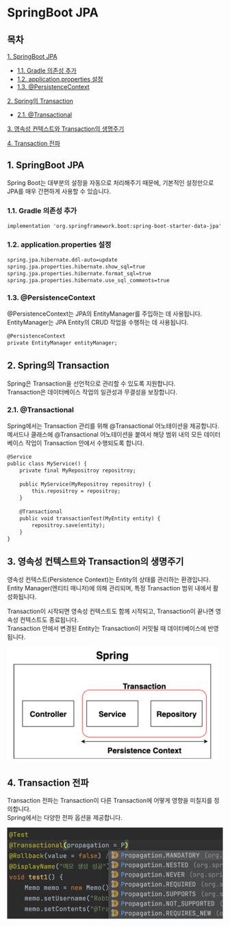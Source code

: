# SpringBoot JPA

## 목차

[1. SpringBoot JPA](#1-springboot-jpa)
- [1.1. Gradle 의존성 추가](#11-gradle-의존성-추가)
- [1.2. application.properties 설정](#12-applicationproperties-설정)
- [1.3. @PersistenceContext](#13-persistencecontext)

[2. Spring의 Transaction](#2-spring의-transaction)
- [2.1. @Transactional](#21-transactional)

[3. 영속성 컨텍스트와 Transaction의 생명주기](#3-영속성-컨텍스트와-transaction의-생명주기)

[4. Transaction 전파](#4-transaction-전파)

## 1. SpringBoot JPA

Spring Boot는 대부분의 설정을 자동으로 처리해주기 때문에, 기본적인 설정만으로 JPA를 매우 간편하게 사용할 수 있습니다.

### 1.1. Gradle 의존성 추가

```
implementation 'org.springframework.boot:spring-boot-starter-data-jpa'
```

### 1.2. application.properties 설정

```
spring.jpa.hibernate.ddl-auto=update
spring.jpa.properties.hibernate.show_sql=true
spring.jpa.properties.hibernate.format_sql=true
spring.jpa.properties.hibernate.use_sql_comments=true
```

### 1.3. @PersistenceContext

@PersistenceContext는 JPA의 EntityManager를 주입하는 데 사용됩니다.<br>
EntityManager는 JPA Entity의 CRUD 작업을 수행하는 데 사용됩니다.

```
@PersistenceContext
private EntityManager entityManager;
```

## 2. Spring의 Transaction

Spring은 Transaction을 선언적으로 관리할 수 있도록 지원합니다.<br>
Transaction은 데이터베이스 작업의 일관성과 무결성을 보장합니다.

### 2.1. @Transactional

Spring에서는 Transaction 관리를 위해 @Transactional 어노테이션을 제공합니다.<br>
메서드나 클래스에 @Transactional 어노테이션을 붙여서 해당 범위 내의 모든 데이터베이스 작업이 Transaction 안에서 수행되도록 합니다.

```
@Service
public class MyService() {
    private final MyRepositroy repositroy;

    public MyService(MyRepositroy repositroy) {
        this.repositroy = repositroy;
    }

    @Transactional
    public void transactionTest(MyEntity entity) {
        repositroy.save(entity);
    }
}
```

## 3. 영속성 컨텍스트와 Transaction의 생명주기

영속성 컨텍스트(Persistence Context)는 Entity의 상태를 관리하는 환경입니다.<br>
Entity Manager(엔티티 매니저)에 의해 관리되며, 특정 Transaction 범위 내에서 활성화됩니다.

Transaction이 시작되면 영속성 컨텍스트도 함께 시작되고, Transaction이 끝나면 영속성 컨텍스트도 종료됩니다.<br>
Transaction 안에서 변경된 Entity는 Transaction이 커밋될 때 데이터베이스에 반영됩니다.

![springBootJPA](../img/springBootJPA.PNG)

## 4. Transaction 전파

Transaction 전파는 Transaction이 다른 Transaction에 어떻게 영향을 미칠지를 정의합니다.<br>
Spring에서는 다양한 전파 옵션을 제공합니다.

![TransactionPropagation](../img/TransactionPropagation.png)